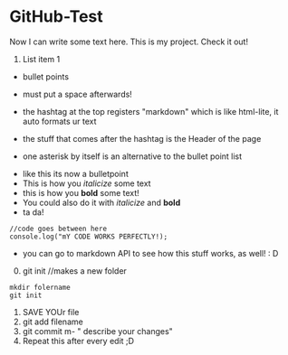 # GitHub-Test

Now I can write some text here. This is my project. Check it out!
1. List item 1

- bullet points
- must put a space afterwards!

- the hashtag at the top registers "markdown" which is like html-lite, it auto formats ur text
- the stuff that comes after the hashtag is the Header of the page
- one asterisk by itself is an alternative to the bullet point list
* like this its now a bulletpoint
* This is how you *italicize* some text
* this is how you **bold** some text!
* You could also do it with _italicize_ and __bold__
* ta da!

```
//code goes between here
console.log("mY CODE WORKS PERFECTLY!);
```

* you can go to markdown API to see how this stuff works, as well! : D

0. git init //makes a new folder
```
mkdir folername
git init
```
1. SAVE YOUr file
2. git add filename
3. git commit m- " describe your changes"
4. Repeat this after every edit ;D

